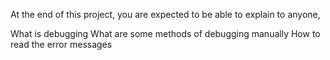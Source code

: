 At the end of this project, you are expected to be able to explain to anyone, 

What is debugging
What are some methods of debugging manually
How to read the error messages
